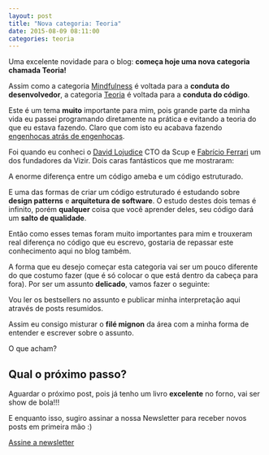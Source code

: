 ```yaml
---
layout: post
title: "Nova categoria: Teoria"
date: 2015-08-09 08:11:00
categories: teoria
---
```


Uma excelente novidade para o blog: **começa hoje uma nova categoria chamada Teoria!**

Assim como a categoria [Mindfulness](/blog/mindfulness/) é voltada para a **conduta do desenvolvedor**, a categoria [Teoria](/blog/teoria/) é voltada para a **conduta do código**.

Este é um tema **muito** importante para mim, pois grande parte da minha vida eu passei programando diretamente na prática e evitando a teoria do que eu estava fazendo. Claro que com isto eu acabava fazendo [engenhocas atrás de engenhocas](/blog/mindfulness/engenharia-vs-engenhoca/).

Foi quando eu conheci o [David Lojudice](https://twitter.com/dalssoft) CTO da Scup e [Fabrício Ferrari](https://twitter.com/fabricioffc) um dos fundadores da Vizir. Dois caras fantásticos que me mostraram:

<div class="post-impact-1">
    <p>A enorme diferença entre um código ameba e um código estruturado.</p>
</div>

E uma das formas de criar um código estruturado é estudando sobre **design patterns** e **arquitetura de software**. O estudo destes dois temas é infinito, porém **qualquer** coisa que você aprender deles, seu código dará um **salto de qualidade**.

Então como esses temas foram muito importantes para mim e trouxeram real diferença no código que eu escrevo, gostaria de repassar este conhecimento aqui no blog também.

A forma que eu desejo começar esta categoria vai ser um pouco diferente do que costumo fazer (que é só colocar o que está dentro da cabeça para fora). Por ser um assunto **delicado**, vamos fazer o seguinte:

<div class="post-impact-1">
    <p>Vou ler os bestsellers no assunto e publicar minha interpretação aqui através de posts resumidos.</p>
</div>

Assim eu consigo misturar o **filé mignon** da área com a minha forma de entender e escrever sobre o assunto.

O que acham?

## Qual o próximo passo?

Aguardar o próximo post, pois já tenho um livro **excelente** no forno, vai ser show de bola!!!

E enquanto isso, sugiro assinar a nossa Newsletter para receber novos posts em primeira mão :)

<div class="margin-top--2">
  <a class="button button-border button-medium" href="#newsletter">
    Assine a newsletter
  </a>
</div>
